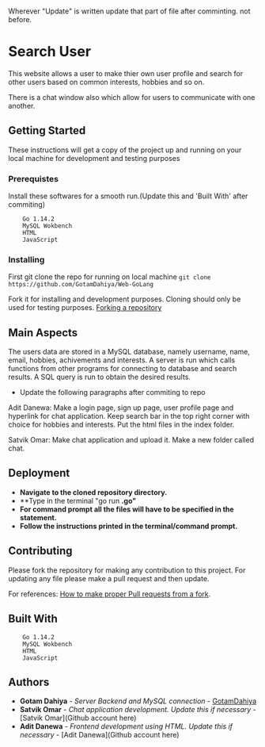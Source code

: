 ### 
Wherever "Update" is written update that part of file after comminting. not before.

# Search User
This website allows a user to make thier own user profile and search for other users based on common interests, hobbies and so on.

There is a chat window also which allow for users to communicate with one another.

## Getting Started
These instructions will get a copy of the project up and running on your local machine for development and testing purposes

### Prerequistes
Install these softwares for a smooth run.(Update this and 'Built With' after commiting)
```Technologies Used :
    Go 1.14.2
    MySQL Wokbench
    HTML
    JavaScript
```

### Installing
First git clone the repo for running on local machine
``` git clone https://github.com/GotamDahiya/Web-GoLang ```

Fork it for installing and development purposes. Cloning should only be used for testing purposes.
[Forking a repository](https://help.github.com/en/github/getting-started-with-github/fork-a-repo)

## Main Aspects
The users data are stored in a MySQL database, namely username, name, email, hobbies, achivements and interests. A server is run which calls functions from other programs for connecting to database and search results. A SQL query is run to obtain the desired results. 

* Update the following paragraphs after commiting to repo

Adit Danewa:
Make a login page, sign up page, user profile page and hyperlink for chat application. Keep search bar in the top right corner with choice for hobbies and interests. Put the html files in the index folder.

Satvik Omar:
Make chat application and upload it. Make a new folder called chat.

## Deployment
* **Navigate to the cloned repository directory.**
* **Type in the terminal "go run **.go"**
* **For command prompt all the files will have to be specified in the statement.**
* **Follow the instructions printed in the terminal/command prompt.**

## Contributing

Please fork the repository for making any contribution to this project. For updating any file please make a pull request and then update.

For references: [How to make proper Pull requests from a fork](https://help.github.com/en/github/collaborating-with-issues-and-pull-requests/creating-a-pull-request-from-a-fork).


## Built With
```Technologies Used :
    Go 1.14.2
    MySQL Wokbench
    HTML
    JavaScript
```

## Authors
* **Gotam Dahiya** - *Server Backend and MySQL connection* - [GotamDahiya](https://github.com/GotamDahiya)
* **Satvik Omar** - *Chat application development. Update this if necessary* - [Satvik Omar](Github account here)
* **Adit Danewa** - *Frontend development using HTML. Update this if necessary* - [Adit Danewa](Github account here)

  